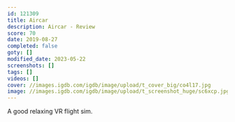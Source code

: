 ```yaml
---
id: 121309
title: Aircar
description: Aircar - Review
score: 70
date: 2019-08-27
completed: false
goty: []
modified_date: 2023-05-22
screenshots: []
tags: []
videos: []
cover: //images.igdb.com/igdb/image/upload/t_cover_big/co4l17.jpg
image: //images.igdb.com/igdb/image/upload/t_screenshot_huge/sc6xcp.jpg
---
```

A good relaxing VR flight sim.